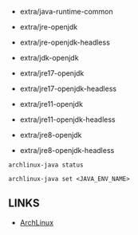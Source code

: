 


* extra/java-runtime-common

* extra/jre-openjdk
* extra/jre-openjdk-headless
* extra/jdk-openjdk

* extra/jre17-openjdk
* extra/jre17-openjdk-headless

* extra/jre11-openjdk
* extra/jre11-openjdk-headless

* extra/jre8-openjdk
* extra/jre8-openjdk-headless



```shell
archlinux-java status
```

```shell
archlinux-java set <JAVA_ENV_NAME>
```

## LINKS


* [ArchLinux](https://wiki.archlinux.org/title/Java)
